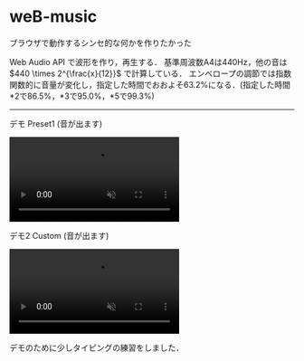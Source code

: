# weB-music
ブラウザで動作するシンセ的な何かを作りたかった

Web Audio API で波形を作り，再生する．
基準周波数A4は440Hz，他の音は $440 \times 2^{\frac{x}{12}}$ で計算している．
エンベロープの調節では指数関数的に音量が変化し，指定した時間でおおよそ63.2%になる．(指定した時間*2で86.5%，*3で95.0%，*5で99.3%)  

-----

デモ Preset1 (音が出ます)

<div><video controls src="https://github.com/Fukuda-B/weB-music/assets/60131202/a4c9f15f-f42e-4acc-93b6-5523a1e90281" muted="false"></video></div>

デモ2 Custom (音が出ます)

<div><video controls src="https://github.com/Fukuda-B/weB-music/assets/60131202/11147082-0c74-46b0-8a80-2dd7e8d1ccb9" muted="false"></video></div>

デモのために少しタイピングの練習をしました．
